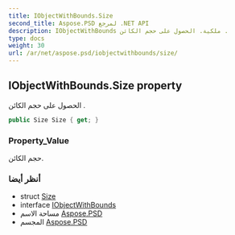 ```yaml
---
title: IObjectWithBounds.Size
second_title: Aspose.PSD لمرجع .NET API
description: IObjectWithBounds ملكية. الحصول على حجم الكائن .
type: docs
weight: 30
url: /ar/net/aspose.psd/iobjectwithbounds/size/
---
```

## IObjectWithBounds.Size property

الحصول على حجم الكائن .

```csharp
public Size Size { get; }
```

### Property_Value

حجم الكائن.

### أنظر أيضا

* struct [Size](../../size/)
* interface [IObjectWithBounds](../)
* مساحة الاسم [Aspose.PSD](../../iobjectwithbounds/)
* المجسم [Aspose.PSD](../../../)



